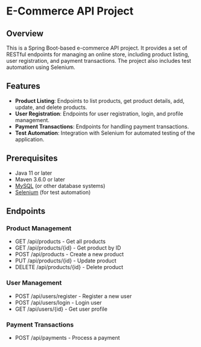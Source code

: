 # E-Commerce API Project

## Overview

This is a Spring Boot-based e-commerce API project. It provides a set of RESTful endpoints for managing an online store, including product listing, user registration, and payment transactions. The project also includes test automation using Selenium.

## Features

- **Product Listing**: Endpoints to list products, get product details, add, update, and delete products.
- **User Registration**: Endpoints for user registration, login, and profile management.
- **Payment Transactions**: Endpoints for handling payment transactions.
- **Test Automation**: Integration with Selenium for automated testing of the application.

## Prerequisites

- Java 11 or later
- Maven 3.6.0 or later
- [MySQL](https://www.mysql.com/) (or other database systems)
- [Selenium](https://www.selenium.dev/) (for test automation)

## Endpoints
### Product Management
- GET /api/products - Get all products
- GET /api/products/{id} - Get product by ID
- POST /api/products - Create a new product
- PUT /api/products/{id} - Update product
- DELETE /api/products/{id} - Delete product
### User Management
- POST /api/users/register - Register a new user
- POST /api/users/login - Login user
- GET /api/users/{id} - Get user profile
### Payment Transactions
- POST /api/payments - Process a payment
